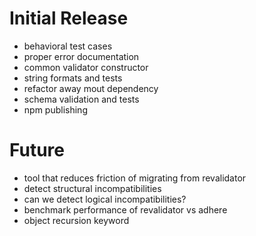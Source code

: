 # Initial Release
* behavioral test cases
* proper error documentation
* common validator constructor
* string formats and tests
* refactor away mout dependency
* schema validation and tests
* npm publishing

# Future
* tool that reduces friction of migrating from revalidator
* detect structural incompatibilities
* can we detect logical incompatibilities?
* benchmark performance of revalidator vs adhere
* object recursion keyword
